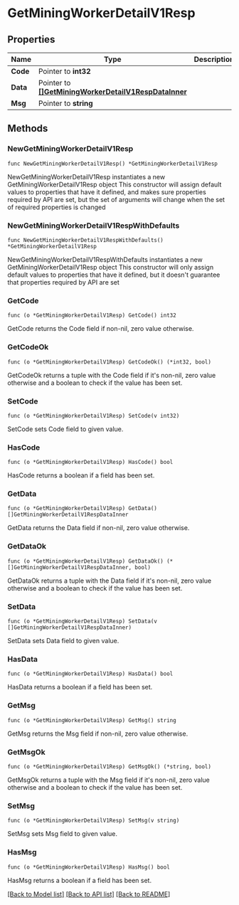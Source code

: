 # GetMiningWorkerDetailV1Resp

## Properties

Name | Type | Description | Notes
------------ | ------------- | ------------- | -------------
**Code** | Pointer to **int32** |  | [optional] 
**Data** | Pointer to [**[]GetMiningWorkerDetailV1RespDataInner**](GetMiningWorkerDetailV1RespDataInner.md) |  | [optional] 
**Msg** | Pointer to **string** |  | [optional] 

## Methods

### NewGetMiningWorkerDetailV1Resp

`func NewGetMiningWorkerDetailV1Resp() *GetMiningWorkerDetailV1Resp`

NewGetMiningWorkerDetailV1Resp instantiates a new GetMiningWorkerDetailV1Resp object
This constructor will assign default values to properties that have it defined,
and makes sure properties required by API are set, but the set of arguments
will change when the set of required properties is changed

### NewGetMiningWorkerDetailV1RespWithDefaults

`func NewGetMiningWorkerDetailV1RespWithDefaults() *GetMiningWorkerDetailV1Resp`

NewGetMiningWorkerDetailV1RespWithDefaults instantiates a new GetMiningWorkerDetailV1Resp object
This constructor will only assign default values to properties that have it defined,
but it doesn't guarantee that properties required by API are set

### GetCode

`func (o *GetMiningWorkerDetailV1Resp) GetCode() int32`

GetCode returns the Code field if non-nil, zero value otherwise.

### GetCodeOk

`func (o *GetMiningWorkerDetailV1Resp) GetCodeOk() (*int32, bool)`

GetCodeOk returns a tuple with the Code field if it's non-nil, zero value otherwise
and a boolean to check if the value has been set.

### SetCode

`func (o *GetMiningWorkerDetailV1Resp) SetCode(v int32)`

SetCode sets Code field to given value.

### HasCode

`func (o *GetMiningWorkerDetailV1Resp) HasCode() bool`

HasCode returns a boolean if a field has been set.

### GetData

`func (o *GetMiningWorkerDetailV1Resp) GetData() []GetMiningWorkerDetailV1RespDataInner`

GetData returns the Data field if non-nil, zero value otherwise.

### GetDataOk

`func (o *GetMiningWorkerDetailV1Resp) GetDataOk() (*[]GetMiningWorkerDetailV1RespDataInner, bool)`

GetDataOk returns a tuple with the Data field if it's non-nil, zero value otherwise
and a boolean to check if the value has been set.

### SetData

`func (o *GetMiningWorkerDetailV1Resp) SetData(v []GetMiningWorkerDetailV1RespDataInner)`

SetData sets Data field to given value.

### HasData

`func (o *GetMiningWorkerDetailV1Resp) HasData() bool`

HasData returns a boolean if a field has been set.

### GetMsg

`func (o *GetMiningWorkerDetailV1Resp) GetMsg() string`

GetMsg returns the Msg field if non-nil, zero value otherwise.

### GetMsgOk

`func (o *GetMiningWorkerDetailV1Resp) GetMsgOk() (*string, bool)`

GetMsgOk returns a tuple with the Msg field if it's non-nil, zero value otherwise
and a boolean to check if the value has been set.

### SetMsg

`func (o *GetMiningWorkerDetailV1Resp) SetMsg(v string)`

SetMsg sets Msg field to given value.

### HasMsg

`func (o *GetMiningWorkerDetailV1Resp) HasMsg() bool`

HasMsg returns a boolean if a field has been set.


[[Back to Model list]](../README.md#documentation-for-models) [[Back to API list]](../README.md#documentation-for-api-endpoints) [[Back to README]](../README.md)


